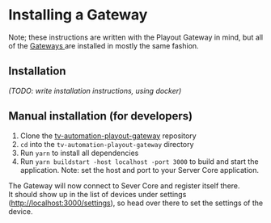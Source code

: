 # Installing a Gateway

Note; these instructions are written with the Playout Gateway in mind, but all of the [Gateways ](../system-overview/libraries.md#gateways)are installed in mostly the same fashion.

## Installation

_\(TODO: write installation instructions, using docker\)_

## Manual installation \(for developers\)

1. Clone the [tv-automation-playout-gateway](https://github.com/nrkno/tv-automation-playout-gateway) repository
2. `cd` into the `tv-automation-playout-gateway` directory
3. Run `yarn` to install all dependencies
4. Run `yarn buildstart -host localhost -port 3000`  to build and start the application. Note: set the host and port to your Server Core application.

The Gateway will now connect to Sever Core and register itself there.  
It should show up in the list of devices under settings \([http://localhost:3000/settings](http://localhost:3000/settings)\), so head over there to set the settings of the device.

